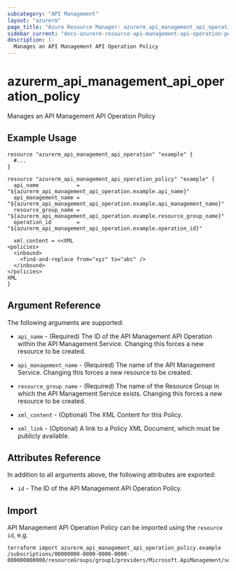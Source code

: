 ```yaml
---
subcategory: "API Management"
layout: "azurerm"
page_title: "Azure Resource Manager: azurerm_api_management_api_operation_policy"
sidebar_current: "docs-azurerm-resource-api-management-api-operation-policy"
description: |-
  Manages an API Management API Operation Policy
---
```


# azurerm_api_management_api_operation_policy

Manages an API Management API Operation Policy


## Example Usage

```hcl
resource "azurerm_api_management_api_operation" "example" {
  #...
}

resource "azurerm_api_management_api_operation_policy" "example" {
  api_name            = "${azurerm_api_management_api_operation.example.api_name}"
  api_management_name = "${azurerm_api_management_api_operation.example.api_management_name}"
  resource_group_name = "${azurerm_api_management_api_operation.example.resource_group_name}"
  operation_id        = "${azurerm_api_management_api_operation.example.operation_id}"

  xml_content = <<XML
<policies>
  <inbound>
    <find-and-replace from="xyz" to="abc" />
  </inbound>
</policies>
XML
}
```


## Argument Reference

The following arguments are supported:

* `api_name` - (Required) The ID of the API Management API Operation within the API Management Service. Changing this forces a new resource to be created.

* `api_management_name` - (Required) The name of the API Management Service. Changing this forces a new resource to be created.

* `resource_group_name` - (Required) The name of the Resource Group in which the API Management Service exists. Changing this forces a new resource to be created.

* `xml_content` - (Optional) The XML Content for this Policy.

* `xml_link` - (Optional) A link to a Policy XML Document, which must be publicly available.

## Attributes Reference

In addition to all arguments above, the following attributes are exported:

* `id` - The ID of the API Management API Operation Policy.

## Import

API Management API Operation Policy can be imported using the `resource id`, e.g.

```shell
terraform import azurerm_api_management_api_operation_policy.example /subscriptions/00000000-0000-0000-0000-000000000000/resourceGroups/group1/providers/Microsoft.ApiManagement/service/instance1/apis/api1/operations/operation1/policies/policy
```
